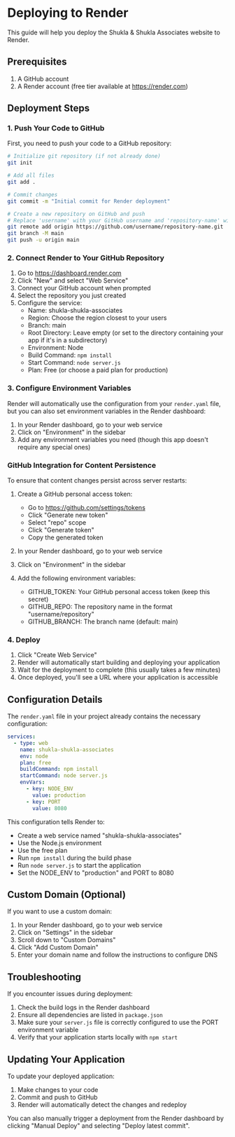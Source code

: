 # Deploying to Render

This guide will help you deploy the Shukla & Shukla Associates website to Render.

## Prerequisites

1. A GitHub account
2. A Render account (free tier available at https://render.com)

## Deployment Steps

### 1. Push Your Code to GitHub

First, you need to push your code to a GitHub repository:

```bash
# Initialize git repository (if not already done)
git init

# Add all files
git add .

# Commit changes
git commit -m "Initial commit for Render deployment"

# Create a new repository on GitHub and push
# Replace 'username' with your GitHub username and 'repository-name' with your repo name
git remote add origin https://github.com/username/repository-name.git
git branch -M main
git push -u origin main
```

### 2. Connect Render to Your GitHub Repository

1. Go to https://dashboard.render.com
2. Click "New" and select "Web Service"
3. Connect your GitHub account when prompted
4. Select the repository you just created
5. Configure the service:
   - Name: shukla-shukla-associates
   - Region: Choose the region closest to your users
   - Branch: main
   - Root Directory: Leave empty (or set to the directory containing your app if it's in a subdirectory)
   - Environment: Node
   - Build Command: `npm install`
   - Start Command: `node server.js`
   - Plan: Free (or choose a paid plan for production)

### 3. Configure Environment Variables

Render will automatically use the configuration from your `render.yaml` file, but you can also set environment variables in the Render dashboard:

1. In your Render dashboard, go to your web service
2. Click on "Environment" in the sidebar
3. Add any environment variables you need (though this app doesn't require any special ones)

### GitHub Integration for Content Persistence

To ensure that content changes persist across server restarts:

1. Create a GitHub personal access token:
   - Go to https://github.com/settings/tokens
   - Click "Generate new token"
   - Select "repo" scope
   - Click "Generate token"
   - Copy the generated token

2. In your Render dashboard, go to your web service
3. Click on "Environment" in the sidebar
4. Add the following environment variables:
   - GITHUB_TOKEN: Your GitHub personal access token (keep this secret)
   - GITHUB_REPO: The repository name in the format "username/repository"
   - GITHUB_BRANCH: The branch name (default: main)

### 4. Deploy

1. Click "Create Web Service"
2. Render will automatically start building and deploying your application
3. Wait for the deployment to complete (this usually takes a few minutes)
4. Once deployed, you'll see a URL where your application is accessible

## Configuration Details

The `render.yaml` file in your project already contains the necessary configuration:

```yaml
services:
  - type: web
    name: shukla-shukla-associates
    env: node
    plan: free
    buildCommand: npm install
    startCommand: node server.js
    envVars:
      - key: NODE_ENV
        value: production
      - key: PORT
        value: 8080
```

This configuration tells Render to:
- Create a web service named "shukla-shukla-associates"
- Use the Node.js environment
- Use the free plan
- Run `npm install` during the build phase
- Run `node server.js` to start the application
- Set the NODE_ENV to "production" and PORT to 8080

## Custom Domain (Optional)

If you want to use a custom domain:

1. In your Render dashboard, go to your web service
2. Click on "Settings" in the sidebar
3. Scroll down to "Custom Domains"
4. Click "Add Custom Domain"
5. Enter your domain name and follow the instructions to configure DNS

## Troubleshooting

If you encounter issues during deployment:

1. Check the build logs in the Render dashboard
2. Ensure all dependencies are listed in `package.json`
3. Make sure your `server.js` file is correctly configured to use the PORT environment variable
4. Verify that your application starts locally with `npm start`

## Updating Your Application

To update your deployed application:

1. Make changes to your code
2. Commit and push to GitHub
3. Render will automatically detect the changes and redeploy

You can also manually trigger a deployment from the Render dashboard by clicking "Manual Deploy" and selecting "Deploy latest commit".